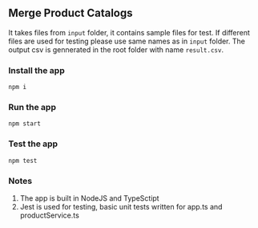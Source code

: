 ## Merge Product Catalogs
It takes files from `input` folder, it contains sample files for test. 
If different files are used for testing please use same names as in `input` folder.
The output csv is gennerated in the root folder with name `result.csv`.

### Install the app
```
npm i
```

### Run the app
```
npm start
```

### Test the app
```
npm test
```

### Notes
1. The app is built in NodeJS and TypeSctipt
2. Jest is used for testing, basic unit tests written for app.ts and productService.ts